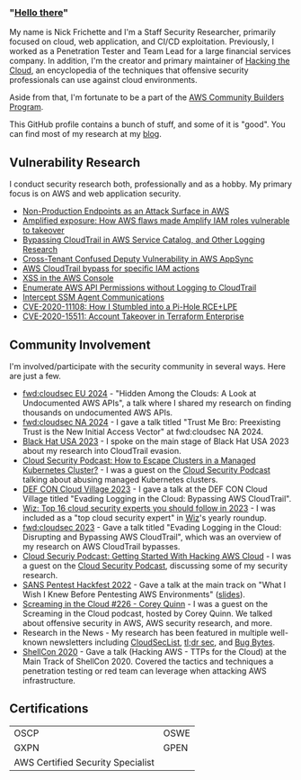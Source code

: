 ### "<a href="https://youtu.be/rEq1Z0bjdwc?t=6">Hello there</a>"

My name is Nick Frichette and I'm a Staff Security Researcher, primarily focused on cloud, web application, and CI/CD exploitation. Previously, I worked as a Penetration Tester and Team Lead for a large financial services company. In addition, I'm the creator and primary maintainer of [Hacking the Cloud](https://hackingthe.cloud/), an encyclopedia of the techniques that offensive security professionals can use against cloud environments.

Aside from that, I'm fortunate to be a part of the [AWS Community Builders Program](https://aws.amazon.com/developer/community/community-builders/).

This GitHub profile contains a bunch of stuff, and some of it is "good". You can find most of my research at my [blog](https://frichetten.com/blog).

## Vulnerability Research
I conduct security research both, professionally and as a hobby. My primary focus is on AWS and web application security.

* [Non-Production Endpoints as an Attack Surface in AWS](https://securitylabs.datadoghq.com/articles/non-production-endpoints-as-an-attack-surface-in-aws/)
* [Amplified exposure: How AWS flaws made Amplify IAM roles vulnerable to takeover](https://securitylabs.datadoghq.com/articles/amplified-exposure-how-aws-flaws-made-amplify-iam-roles-vulnerable-to-takeover/)  
* [Bypassing CloudTrail in AWS Service Catalog, and Other Logging Research](https://securitylabs.datadoghq.com/articles/bypass-cloudtrail-aws-service-catalog-and-other/)
* [Cross-Tenant Confused Deputy Vulnerability in AWS AppSync](https://securitylabs.datadoghq.com/articles/appsync-vulnerability-disclosure/)
* [AWS CloudTrail bypass for specific IAM actions](https://securitylabs.datadoghq.com/articles/iamadmin-cloudtrail-bypass/)
* [XSS in the AWS Console](https://frichetten.com/blog/xss_in_aws_console/)
* [Enumerate AWS API Permissions without Logging to CloudTrail](https://frichetten.com/blog/aws-api-enum-vuln/)
* [Intercept SSM Agent Communications](https://frichetten.com/blog/ssm-agent-tomfoolery/)
* [CVE-2020-11108: How I Stumbled into a Pi-Hole RCE+LPE](https://frichetten.com/blog/cve-2020-11108-pihole-rce/)
* [CVE-2020-15511: Account Takeover in Terraform Enterprise](https://discuss.hashicorp.com/t/hcsec-2020-15-terraform-enterprise-allowed-local-account-creation-bypassing-sso/18100)

## Community Involvement
I'm involved/participate with the security community in several ways. Here are just a few.
* [fwd:cloudsec EU 2024](https://www.youtube.com/watch?v=f7AuDxlYCzE) - "Hidden Among the Clouds: A Look at Undocumented AWS APIs", a talk where I shared my research on finding thousands on undocumented AWS APIs.  
* [fwd:cloudsec NA 2024](https://www.youtube.com/watch?v=SodD-AS7t-k) - I gave a talk titled "Trust Me Bro: Preexisting Trust is the New Initial Access Vector" at fwd:cloudsec NA 2024.  
* [Black Hat USA 2023](https://www.youtube.com/watch?v=YP2XNAbB_Nw) - I spoke on the main stage of Black Hat USA 2023 about my research into CloudTrail evasion.  
* [Cloud Security Podcast: How to Escape Clusters in a Managed Kubernetes Cluster?](https://podcasts.google.com/feed/aHR0cHM6Ly9hbmNob3IuZm0vcy8xMGZiOTkyOC9wb2RjYXN0L3Jzcw/episode/YzQ0ZmU4YzctMDJjOS00YzUyLTliMzctYjE2M2EwNGE5ZmM1?ep=14) - I was a guest on the [Cloud Security Podcast](https://www.cloudsecuritypodcast.tv/) talking about abusing managed Kubernetes clusters.  
* [DEF CON Cloud Village 2023](https://www.youtube.com/watch?v=OraWbzAn5A8) - I gave a talk at the DEF CON Cloud Village titled "Evading Logging in the Cloud: Bypassing AWS CloudTrail".  
* [Wiz: Top 16 cloud security experts you should follow in 2023](https://www.wiz.io/blog/top-16-cloud-security-experts-you-should-follow-in-2023) - I was included as a "top cloud security expert" in [Wiz](https://www.wiz.io/)'s yearly roundup.  
* [fwd:cloudsec 2023](https://www.youtube.com/watch?v=61C_lEQ5qNM) - Gave a talk titled "Evading Logging in the Cloud: Disrupting and Bypassing AWS CloudTrail", which was an overview of my research on AWS CloudTrail bypasses.
* [Cloud Securiy Podcast: Getting Started With Hacking AWS Cloud](https://www.youtube.com/watch?v=Btl78aP-VHo) - I was a guest on the [Cloud Security Podcast](https://cloudsecuritypodcast.tv/), discussing some of my security research.
* [SANS Pentest Hackfest 2022](https://www.youtube.com/watch?v=jq8SAF6ibSc) - Gave a talk at the main track on "What I Wish I Knew Before Pentesting AWS Environments" ([slides](https://frichetten.com/sans-hf-2022)).
* [Screaming in the Cloud #226 - Corey Quinn](https://www.lastweekinaws.com/podcast/screaming-in-the-cloud/hacking-aws-in-good-faith-with-nick-frichette/) - I was a guest on the Screaming in the Cloud podcast, hosted by Corey Quinn. We talked about offensive security in AWS, AWS security research, and more.
* Research in the News - My research has been featured in multiple well-known newsletters including [CloudSecList](https://cloudseclist.com/issues/issue-122/), [tl;dr sec](https://tldrsec.com/blog/tldr-sec-103/#cloud-security), and [Bug Bytes](https://blog.intigriti.com/2021/06/09/bug-bytes-126-xss-in-aws-exotic-python-rce-vectors-zseanos-methodology/).
* [ShellCon 2020](https://www.youtube.com/watch?v=UKULTl-7jCs&t=25611s) - Gave a talk (Hacking AWS - TTPs for the Cloud) at the Main Track of ShellCon 2020. Covered the tactics and techniques a penetration testing or red team can leverage when attacking AWS infrastructure.

## Certifications
| | |
| --- |  --- |
| OSCP | OSWE |
| GXPN | GPEN |
| AWS Certified Security Specialist | | |
